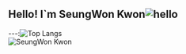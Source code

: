 ## Hello! I`m SeungWon Kwon![hello](https://user-images.githubusercontent.com/35549653/89557319-91e4e500-d84d-11ea-9566-47a14f57b06c.gif)

<!--
**KwonSeungwon/KwonSeungwon** is a ✨ _special_ ✨ repository because its `README.md` (this file) appears on your GitHub profile.

Here are some ideas to get you started:



- 🔭 I’m currently working on ...
- 🌱 I’m currently learning ...
- 👯 I’m looking to collaborate on ...
- 🤔 I’m looking for help with ...
- 💬 Ask me about ...
- 📫 How to reach me: ...
- 😄 Pronouns: ...
- ⚡ Fun fact: ...
-->


---:![Top Langs](https://github-readme-stats.vercel.app/api/top-langs/?username=KwonSeungwon&theme=dark) 
<br>
![SeungWon Kwon](https://github-readme-stats.vercel.app/api?username=KwonSeungwon&show_icons=true&theme=dracula)
